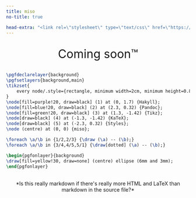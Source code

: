 ```yaml
---
title: miso
no-title: true

head-extra: "<link rel=\"stylesheet\" type=\"text/css\" href=\"https://latex.now.sh/style.min.css\"/><style> .tikz { margin-left: auto; margin-right: auto; width: 60%; height: auto; } </style>"
---
```


<br/>

<center style="font-size:24pt">Coming soon™</center>

<br/>

```{.tex .tikz}
\pgfdeclarelayer{background}
\pgfsetlayers{background,main}
\tikzset{
	every node/.style={rectangle, minimum width=2cm, minimum height=0.8cm}
}
\node[fill=purple!20, draw=black] (1) at (0, 1.7) {Hakyll};
\node[fill=blue!20, draw=black] (2) at (2.3, 0.32) {Pandoc};
\node[fill=green!20, draw=black] (3) at (1.3, -1.42) {Tikz};
\node[draw=black] (4) at (-1.3, -1.42) {KaTeX};
\node[draw=black] (5) at (-2.3, 0.32) {Styles};
\node (centre) at (0, 0) {miso};

\foreach \a/\b in {1/2,2/3} {\draw (\a) -- (\b);}
\foreach \a/\b in {3/4,4/5,5/1} {\draw[dotted] (\a) -- (\b);}

\begin{pgfonlayer}{background}
\draw[fill=yellow!30, draw=none] (centre) ellipse (6mm and 3mm);
\end{pgfonlayer}
```

<br/>

<center>
*Is this really markdown if there's really more HTML and LaTeX than markdown in
the source file?*
</center>

<br/>
